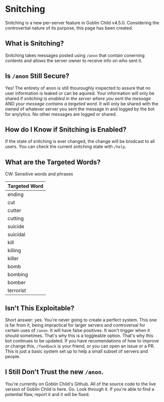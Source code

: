 Snitching
===

Snitching is a new per-server feature in Goblin Child v4.5.0. Considering the controvertial nature of its purpose, this page has been created.

What is Snitching?
---
Snitching takes messages posted using `/anon` that contain conerning contents and allows the server owner to receive info on who sent it.

Is `/anon` Still Secure?
---
Yes! The entirety of anon is still thouroughly inspected to assure that no user information is leaked or can be aquired. Your information will only be shared if *snitching is enabled in the server where you sent the message* AND *your message contains a targeted word*. It will only be shared with the owned of whatever server you sent the message in and logged by the bot for anylytics. No other messages are logged or shared.

How do I Know if Snitching is Enabled?
---

If the state of snitching is ever changed, the change will be brodcast to all users. You can check the current snitching state with `/help`.

What are the Targeted Words?
---

CW: Sensitive words and phrases

| Targeted Word |
| ------------- |
| ending        |
| cut           |
| cutter        |
| cutting       |
| suicide       |
| suicidal      |
| kill          |
| killing       |
| killer        |
| bomb          |
| bombing       |
| bomber        |
| terrorist     |

Isn't This Exploitable?
---
Short answer: yes.
You're never going to create a perfect system. This one is far from it, being impractical for larger servers and controversal for certain uses of `/anon`. It will have false positives. It won't trigger when it should sometimes. That's why this is a toggleable option. That's why this bot continues to be updated. If you have recomendations of how to improve or change this, `/feedback` is your friend, or you can open an issue or a PR. This is just a basic system set up to help a small subset of servers and people.

I Still Don't Trust the new `/anon`.
---
You're currently on Goblin Child's Github. All of the source code to the live version of Goblin Child is here. Go. Look through it. If you're able to find a potential flaw, report it and it will be fixed.
